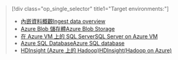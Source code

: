 > [!div class="op_single_selector" title1="Target environments:"]
> * [<span data-ttu-id="95e29-101">內嵌資料概觀</span><span class="sxs-lookup"><span data-stu-id="95e29-101">Ingest data overview</span></span>](../articles/machine-learning/machine-learning-data-science-ingest-data.md)
> * [<span data-ttu-id="95e29-102">Azure Blob 儲存體</span><span class="sxs-lookup"><span data-stu-id="95e29-102">Azure Blob Storage</span></span>](../articles/machine-learning/machine-learning-data-science-move-azure-blob.md)
> * [<span data-ttu-id="95e29-103">在 Azure VM 上的 SQL Server</span><span class="sxs-lookup"><span data-stu-id="95e29-103">SQL Server on Azure VM</span></span>](../articles/machine-learning/machine-learning-data-science-move-sql-server-virtual-machine.md)
> * [<span data-ttu-id="95e29-104">Azure SQL Database</span><span class="sxs-lookup"><span data-stu-id="95e29-104">Azure SQL database</span></span>](../articles/machine-learning/machine-learning-data-science-move-sql-azure.md)
> * [<span data-ttu-id="95e29-105">HDInsight (Azure 上的 Hadoop)</span><span class="sxs-lookup"><span data-stu-id="95e29-105">HDInsight(Hadoop on Azure)</span></span>](../articles/machine-learning/machine-learning-data-science-move-hive-tables.md)
> 
> 

